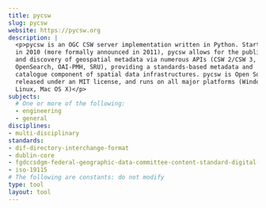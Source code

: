 ```yaml
---
title: pycsw
slug: pycsw
website: https://pycsw.org
description: |
  <p>pycsw is an OGC CSW server implementation written in Python. Started
  in 2010 (more formally announced in 2011), pycsw allows for the publishing
  and discovery of geospatial metadata via numerous APIs (CSW 2/CSW 3,
  OpenSearch, OAI-PMH, SRU), providing a standards-based metadata and
  catalogue component of spatial data infrastructures. pycsw is Open Source,
  released under an MIT license, and runs on all major platforms (Windows,
  Linux, Mac OS X)</p>
subjects:
  # One or more of the following:
  - engineering
  - general
disciplines:
- multi-disciplinary
standards:
- dif-directory-interchange-format
- dublin-core
- fgdccsdgm-federal-geographic-data-committee-content-standard-digital-ge
- iso-19115
# The following are constants: do not modify
type: tool
layout: tool
---
```


